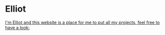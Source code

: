 # Elliot
<u> I'm Elliot and this website is a place for me to put all my projects, feel free to have a look: </u>




